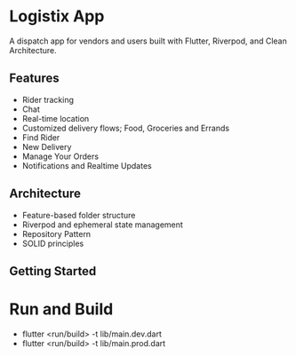 # Logistix App

A dispatch app for vendors and users built with Flutter, Riverpod, and Clean Architecture.

## Features
- Rider tracking
- Chat
- Real-time location
- Customized delivery flows; Food, Groceries and Errands
- Find Rider
- New Delivery
- Manage Your Orders
- Notifications and Realtime Updates

## Architecture
- Feature-based folder structure
- Riverpod and ephemeral state management
- Repository Pattern
- SOLID principles

## Getting Started


# Run and Build

- flutter <run/build> -t lib/main.dev.dart
- flutter <run/build> -t lib/main.prod.dart

